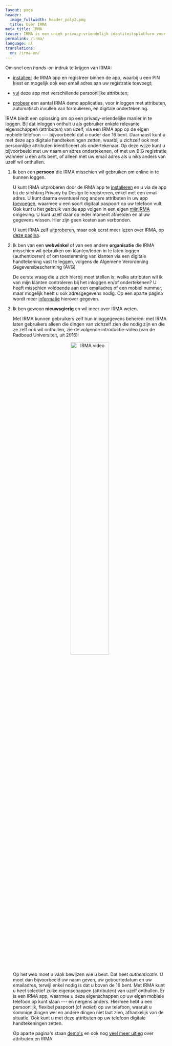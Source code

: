 ```yaml
---
layout: page
header:
  image_fullwidth: header_poly2.png
  title: Over IRMA
meta_title: IRMA
teaser: IRMA is een uniek privacy-vriendelijk identiteitsplatform voor zowel authenticatie als ondertekening. De IRMA app heeft een [eigen pagina](https://irma.app/) een korte inleiding. Hieronder staat een iets uitgebreider verhaal. 
permalink: /irma/
language: nl
translations:
  en: /irma-en/
---
```


Om snel een *hands-on* indruk te krijgen van IRMA:

  * [installeer](/download) de IRMA app en registreer binnen de app,
    waarbij u een PIN kiest en mogelijk ook een email adres aan uw
    registratie toevoegt;

  * [vul](/uitgifte) deze app met verschillende persoonlijke
    attributen;

  * [probeer](/demo) een aantal IRMA demo applicaties, voor inloggen
    met attributen, automatisch invullen van formulieren, en digitale
    ondertekening.

IRMA biedt een oplossing om op een privacy-vriendelijke manier in te
loggen. Bij dat inloggen onthult u als gebruiker enkele relevante
eigenschappen (attributen) van uzelf, via een IRMA app op de eigen
mobiele telefoon --- bijvoorbeeld dat u ouder dan 16 bent. Daarnaast
kunt u met deze app digitale handtekeningen zetten, waarbij u zichzelf
ook met persoonlijke attributen identificeert als ondertekenaar. Op
deze wijze kunt u bijvoorbeeld met uw naam en adres ondertekenen, of
met uw BIG registratie wanneer u een arts bent, of alleen met uw email
adres als u niks anders van uzelf wil onthullen.

 1. Ik ben een **persoon** die IRMA misschien wil gebruiken om online
    in te kunnen loggen.

    U kunt IRMA uitproberen door de IRMA app te
    [installeren](/download) en u via de app bij de stichting Privacy
    by Design te registreren, enkel met een email adres. U kunt daarna
    eventueel nog andere attributen in uw app [toevoegen](/uitgifte),
    waarmee u een soort digitaal paspoort op uw telefoon vult. Ook
    kunt u het gebruik van de app volgen in een eigen
    [mijnIRMA](/mijnirma) omgeving. U kunt uzelf daar op ieder moment
    afmelden en al uw gegevens wissen.  Hier zijn geen kosten aan
    verbonden.

    U kunt IRMA zelf [uitproberen](/demo), maar ook eerst meer lezen
    over IRMA, op [deze pagina](/irma-uitleg).

 2. Ik ben van een **webwinkel** of van een andere **organisatie** die
    IRMA misschien wil gebruiken om klanten/leden in te laten loggen
    (authenticeren) of om toestemming van klanten via een digitale
    handtekening vast te leggen, volgens de Algemene Verordening
    Gegevensbescherming (AVG)

    De eerste vraag die u zich hierbij moet stellen is: welke
    attributen wil ik van mijn klanten controleren bij het inloggen
    en/of ondertekenen? U heeft misschien voldoende aan een emailadres
    of een mobiel nummer, maar mogelijk heeft u ook adresgegevens
    nodig. Op een aparte pagina wordt meer
    [informatie](/irma-controleur) hierover gegeven.

 3. Ik ben gewoon **nieuwsgierig** en wil meer over IRMA weten.

    Met IRMA kunnen gebruikers zelf hun inloggegevens beheren&#58; met
    IRMA laten gebruikers alleen die dingen van zichzelf zien die
    nodig zijn en die ze zelf ook wil onthullen, zie de volgende
    introductie-video (van de Radboud Universiteit, uit 2016)&#58;

    <p align="center"><a
    href="https://www.youtube.com/watch?v=q6IihEQFPys"><img
    src="../images/irma-video-screenshot.png" alt="IRMA video"
    style="width: 50%; height: 50%"/></a></p>

    Op het web moet u vaak bewijzen wie u bent. Dat heet
    *authenticatie*. U moet dan bijvoorbeeld uw naam geven, uw
    geboortedatum en uw emailadres, terwijl enkel nodig is dat u boven
    de 16 bent. Met IRMA kunt u heel selectief zulke eigenschappen
    (attributen) van uzelf onthullen. Er is een IRMA app, waarmee u
    deze eigenschappen op uw eigen mobiele telefoon op kunt slaan ---
    en nergens anders. Hiermee hebt u een persoonlijk, flexibel
    paspoort (of *wallet*) op uw telefoon, waaruit u sommige dingen
    wel en andere dingen niet laat zien, afhankelijk van de
    situatie. Ook kunt u met deze attributen op uw telefoon digitale
    handtekeningen zetten.

    Op aparte pagina's staan [demo's](/demo) en ook nog [veel meer
    uitleg](/irma-uitleg) over attributen en IRMA.
